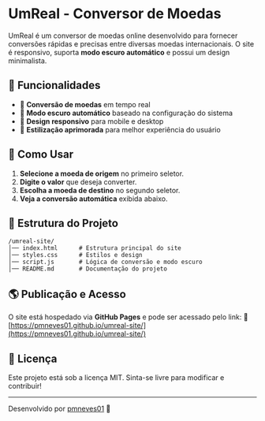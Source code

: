 # UmReal - Conversor de Moedas

UmReal é um conversor de moedas online desenvolvido para fornecer conversões rápidas e precisas entre diversas moedas internacionais. O site é responsivo, suporta **modo escuro automático** e possui um design minimalista.

## 🚀 Funcionalidades
- 💱 **Conversão de moedas** em tempo real
- 🌙 **Modo escuro automático** baseado na configuração do sistema
- 📱 **Design responsivo** para mobile e desktop
- 🎨 **Estilização aprimorada** para melhor experiência do usuário

## 🔧 Como Usar
1. **Selecione a moeda de origem** no primeiro seletor.
2. **Digite o valor** que deseja converter.
3. **Escolha a moeda de destino** no segundo seletor.
4. **Veja a conversão automática** exibida abaixo.

## 📂 Estrutura do Projeto
```
/umreal-site/
│── index.html      # Estrutura principal do site
│── styles.css      # Estilos e design
│── script.js       # Lógica de conversão e modo escuro
│── README.md       # Documentação do projeto
```

## 🌎 Publicação e Acesso
O site está hospedado via **GitHub Pages** e pode ser acessado pelo link:
🔗 [https://pmneves01.github.io/umreal-site/](https://pmneves01.github.io/umreal-site/)


## 📜 Licença
Este projeto está sob a licença MIT. Sinta-se livre para modificar e contribuir!

---

Desenvolvido por [pmneves01](https://github.com/pmneves01) 🚀
